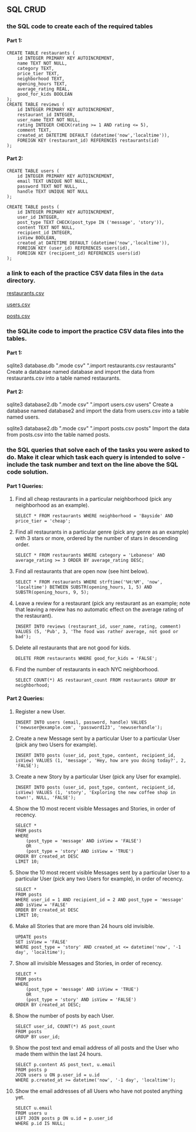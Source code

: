 ## SQL CRUD

### the SQL code to create each of the required tables

#### Part 1:

```sqlite
CREATE TABLE restaurants (
    id INTEGER PRIMARY KEY AUTOINCREMENT,
    name TEXT NOT NULL,
    category TEXT,
    price_tier TEXT,
    neighborhood TEXT,
    opening_hours TEXT,
    average_rating REAL,
    good_for_kids BOOLEAN
);
CREATE TABLE reviews (
    id INTEGER PRIMARY KEY AUTOINCREMENT,
    restaurant_id INTEGER,
    user_name TEXT NOT NULL,
    rating INTEGER CHECK(rating >= 1 AND rating <= 5),
    comment TEXT,
    created_at DATETIME DEFAULT (datetime('now','localtime')),
    FOREIGN KEY (restaurant_id) REFERENCES restaurants(id)
);
```

#### Part 2:

```sqlite
CREATE TABLE users (
    id INTEGER PRIMARY KEY AUTOINCREMENT,
    email TEXT UNIQUE NOT NULL,
    password TEXT NOT NULL,
    handle TEXT UNIQUE NOT NULL
);

CREATE TABLE posts (
    id INTEGER PRIMARY KEY AUTOINCREMENT,
    user_id INTEGER,
    post_type TEXT CHECK(post_type IN ('message', 'story')),
    content TEXT NOT NULL,
    recipient_id INTEGER,
    isView BOOLEAN,
    created_at DATETIME DEFAULT (datetime('now','localtime')),
    FOREIGN KEY (user_id) REFERENCES users(id),
    FOREIGN KEY (recipient_id) REFERENCES users(id)
);
```

### a link to each of the practice CSV data files in the `data` directory.

[restaurants.csv](./data/restaurants.csv)

[users.csv](./data/users.csv)

[posts.csv](./data/posts.csv)

### the SQLite code to import the practice CSV data files into the tables.

#### Part 1:

sqlite3 database.db ".mode csv" ".import restaurants.csv restaurants"
Create a database named database and import the data from restaurants.csv into a table named restaurants.

#### Part 2:

sqlite3 database2.db ".mode csv" ".import users.csv users"
Create a database named database2 and import the data from users.csv into a table named users.

sqlite3 database2.db ".mode csv" ".import posts.csv posts"
Import the data from posts.csv into the table named posts.

### the SQL queries that solve each of the tasks you were asked to do. Make it clear which task each query is intended to solve - include the task number and text on the line above the SQL code solution.

#### Part 1 Queries:

1. Find all cheap restaurants in a particular neighborhood (pick any neighborhood as an example).

   ```sqlite
   SELECT * FROM restaurants WHERE neighborhood = 'Bayside' AND price_tier = 'cheap';
   ```

2. Find all restaurants in a particular genre (pick any genre as an example) with 3 stars or more, ordered by the number of stars in descending order.

   ```sqlite
   SELECT * FROM restaurants WHERE category = 'Lebanese' AND average_rating >= 3 ORDER BY average_rating DESC;
   ```

3. Find all restaurants that are open now (see hint below).

   ```sqlite
   SELECT * FROM restaurants WHERE strftime('%H:%M', 'now', 'localtime') BETWEEN SUBSTR(opening_hours, 1, 5) AND SUBSTR(opening_hours, 9, 5);
   ```

4. Leave a review for a restaurant (pick any restaurant as an example; note that leaving a review has no automatic effect on the average rating of the restaurant).

   ```sqlite
   INSERT INTO reviews (restaurant_id, user_name, rating, comment) VALUES (5, 'Pub', 3, 'The food was rather average, not good or bad');
   ```

5. Delete all restaurants that are not good for kids.

   ```sqlite
   DELETE FROM restaurants WHERE good_for_kids = 'FALSE';
   ```

6. Find the number of restaurants in each NYC neighborhood.

   ```sqlite
   SELECT COUNT(*) AS restaurant_count FROM restaurants GROUP BY neighborhood;
   ```

#### Part 2 Queries:

1. Register a new User.

   ```sqlite
   INSERT INTO users (email, password, handle) VALUES ('newuser@example.com', 'password123', 'newuserhandle');
   ```

2. Create a new Message sent by a particular User to a particular User (pick any two Users for example).

   ```sqlite
   INSERT INTO posts (user_id, post_type, content, recipient_id, isView) VALUES (1, 'message', 'Hey, how are you doing today?', 2, 'FALSE');
   ```

3. Create a new Story by a particular User (pick any User for example).

   ```sqlite
   INSERT INTO posts (user_id, post_type, content, recipient_id, isView) VALUES (1, 'story', 'Exploring the new coffee shop in town!', NULL, 'FALSE');
   ```

4. Show the 10 most recent visible Messages and Stories, in order of recency.

   ```sqlite
   SELECT *
   FROM posts
   WHERE 
       (post_type = 'message' AND isView = 'FALSE')
       OR
       (post_type = 'story' AND isView = 'TRUE')
   ORDER BY created_at DESC
   LIMIT 10;
   ```

5. Show the 10 most recent visible Messages sent by a particular User to a particular User (pick any two Users for example), in order of recency.

   ```sqlite
   SELECT *
   FROM posts
   WHERE user_id = 1 AND recipient_id = 2 AND post_type = 'message' AND isView = 'FALSE'
   ORDER BY created_at DESC
   LIMIT 10;
   ```

6. Make all Stories that are more than 24 hours old invisible.

   ```sqlite
   UPDATE posts
   SET isView = 'FALSE'
   WHERE post_type = 'story' AND created_at <= datetime('now', '-1 day', 'localtime');
   ```

7. Show all invisible Messages and Stories, in order of recency.

   ```sqlite
   SELECT *
   FROM posts
   WHERE 
       (post_type = 'message' AND isView = 'TRUE')
       OR
       (post_type = 'story' AND isView = 'FALSE')
   ORDER BY created_at DESC;
   ```

8. Show the number of posts by each User.

   ```sqlite
   SELECT user_id, COUNT(*) AS post_count
   FROM posts
   GROUP BY user_id;
   ```

9. Show the post text and email address of all posts and the User who made them within the last 24 hours.

   ```sqlite
   SELECT p.content AS post_text, u.email
   FROM posts p
   JOIN users u ON p.user_id = u.id
   WHERE p.created_at >= datetime('now', '-1 day', 'localtime');
   ```

10. Show the email addresses of all Users who have not posted anything yet.

    ```sqlite
    SELECT u.email
    FROM users u
    LEFT JOIN posts p ON u.id = p.user_id
    WHERE p.id IS NULL;
    ```